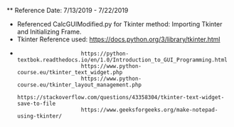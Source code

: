 ** Reference Date: 7/13/2019 - 7/22/2019

- Referenced CalcGUIModified.py for Tkinter method: Importing Tkinter and Initializing Frame.
- Tkinter Reference used: https://docs.python.org/3/library/tkinter.html
-                         https://python-textbok.readthedocs.io/en/1.0/Introduction_to_GUI_Programming.html
                          https://www.python-course.eu/tkinter_text_widget.php
                          https://www.python-course.eu/tkinter_layout_management.php
                          https://stackoverflow.com/questions/43358304/tkinter-text-widget-save-to-file
                          https://www.geeksforgeeks.org/make-notepad-using-tkinter/
